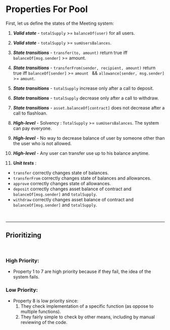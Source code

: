 # Properties For Pool

First, let us define the states of the Meeting system:

1. ***Valid state*** - `totalSupply` >= `balanceOf(user)` for all users.
2. ***Valid state*** - `totalSupply` >= `sumUsersBalances`.

3. ***State transitions*** - `transfer(to, amount)` return true iff `balanceOf[msg.sender]` >= amount. 
4. ***State transitions*** - `transferFrom(sender, recipient, amount)` return true iff `balanceOf[sender]` >= `amount ` && `allowance[sender, msg.sender]` >= `amount`.
5. ***State transitions*** - `totalSupply` increase only after a call to deposit.
6. ***State transitions*** - `totalSupply` decrease only after a call to withdraw.
7. ***State transitions*** - `asset.balanceOf[contract]` does not decrease after a call to flashloan.


5. ***High-level*** - Solvency : `TotalSupply` >= `sumUsersBalances`. The system can pay everyone.
6. ***High-level*** - No way to decrease balance of user by someone other than the user who is not allowed.
7.  ***High-level*** - Any user can transfer use up to his balance anytime.


8. ***Unit tests***  : 
- `transfer` correctly changes state of balances.
- `transferFrom` correctly changes state of balances and allowances.
- `approve` correctly changes state of allowances.
- `deposit` correctly changes asset balance of contract and `balanceOf[msg.sender]` and `totalSupply`.
- `withdraw` correctly changes asset balance of contract and `balanceOf[msg.sender]` and `totalSupply`.
    



</br>

---

## Prioritizing

</br>



### High Priority:

- Property 1 to 7 are high priority because if they fail, the idea of the system fails.


### Low Priority:


- Property 8 is low priority since:
    1. They check implementation of a specific function (as oppose to multiple functions).
    2. They fairly simple to check by other means, including by manual reviewing of the code.